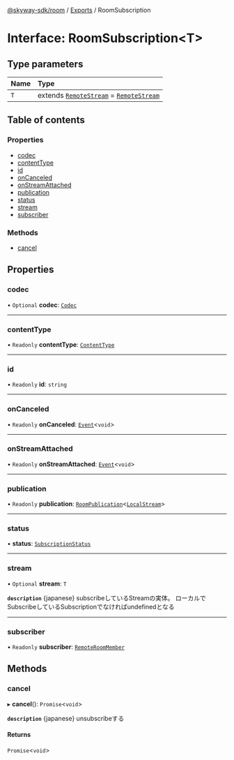 [@skyway-sdk/room](../README.md) / [Exports](../modules.md) / RoomSubscription

# Interface: RoomSubscription<T\>

## Type parameters

| Name | Type |
| :------ | :------ |
| `T` | extends [`RemoteStream`](../modules.md#remotestream) = [`RemoteStream`](../modules.md#remotestream) |

## Table of contents

### Properties

- [codec](RoomSubscription.md#codec)
- [contentType](RoomSubscription.md#contenttype)
- [id](RoomSubscription.md#id)
- [onCanceled](RoomSubscription.md#oncanceled)
- [onStreamAttached](RoomSubscription.md#onstreamattached)
- [publication](RoomSubscription.md#publication)
- [status](RoomSubscription.md#status)
- [stream](RoomSubscription.md#stream)
- [subscriber](RoomSubscription.md#subscriber)

### Methods

- [cancel](RoomSubscription.md#cancel)

## Properties

### codec

• `Optional` **codec**: [`Codec`](Codec.md)

___

### contentType

• `Readonly` **contentType**: [`ContentType`](../modules.md#contenttype)

___

### id

• `Readonly` **id**: `string`

___

### onCanceled

• `Readonly` **onCanceled**: [`Event`](../classes/Event.md)<`void`\>

___

### onStreamAttached

• `Readonly` **onStreamAttached**: [`Event`](../classes/Event.md)<`void`\>

___

### publication

• `Readonly` **publication**: [`RoomPublication`](RoomPublication.md)<[`LocalStream`](../modules.md#localstream)\>

___

### status

• **status**: [`SubscriptionStatus`](../modules.md#subscriptionstatus)

___

### stream

• `Optional` **stream**: `T`

**`description`** {japanese} subscribeしているStreamの実体。
ローカルでSubscribeしているSubscriptionでなければundefinedとなる

___

### subscriber

• `Readonly` **subscriber**: [`RemoteRoomMember`](RemoteRoomMember.md)

## Methods

### cancel

▸ **cancel**(): `Promise`<`void`\>

**`description`** {japanese} unsubscribeする

#### Returns

`Promise`<`void`\>
